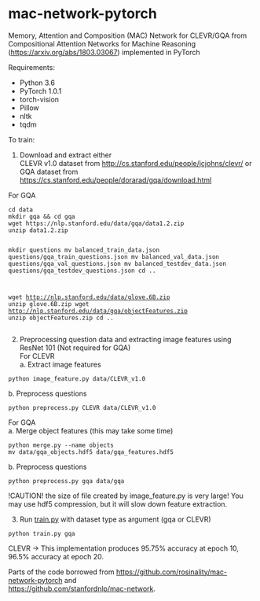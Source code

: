 <h1><a id="macnetworkpytorch_0"></a>mac-network-pytorch</h1>
<p>Memory, Attention and Composition (MAC) Network for CLEVR/GQA from Compositional Attention Networks for Machine Reasoning (<a href="https://arxiv.org/abs/1803.03067">https://arxiv.org/abs/1803.03067</a>) implemented in PyTorch</p>
<p>Requirements:</p>
<ul>
<li>Python 3.6</li>
<li>PyTorch 1.0.1</li>
<li>torch-vision</li>
<li>Pillow</li>
<li>nltk</li>
<li>tqdm</li>
</ul>
<p>To train:</p>
<ol>
<li>Download and extract either<br>
CLEVR v1.0 dataset from <a href="http://cs.stanford.edu/people/jcjohns/clevr/">http://cs.stanford.edu/people/jcjohns/clevr/</a> or<br>
GQA dataset from <a href="https://cs.stanford.edu/people/dorarad/gqa/download.html">https://cs.stanford.edu/people/dorarad/gqa/download.html</a></li>
</ol>
<p>For GQA</p>
<pre><code>cd data
mkdir gqa &amp;&amp; cd gqa
wget https://nlp.stanford.edu/data/gqa/data1.2.zip
unzip data1.2.zip

mkdir questions
mv balanced_train_data.json questions/gqa_train_questions.json
mv balanced_val_data.json questions/gqa_val_questions.json
mv balanced_testdev_data.json questions/gqa_testdev_questions.json
cd ..

wget http://nlp.stanford.edu/data/glove.6B.zip
unzip glove.6B.zip
wget http://nlp.stanford.edu/data/gqa/objectFeatures.zip
unzip objectFeatures.zip
cd ..
</code></pre>
<ol start="2">
<li>Preprocessing question data and extracting image features using ResNet 101 (Not required for GQA)<br>
For CLEVR<br>
a. Extract image features</li>
</ol>
<pre><code>python image_feature.py data/CLEVR_v1.0
</code></pre>
<p>b. Preprocess questions</p>
<pre><code>python preprocess.py CLEVR data/CLEVR_v1.0
</code></pre>
<p>For GQA<br>
a. Merge object features (this may take some time)</p>
<pre><code>python merge.py --name objects
mv data/gqa_objects.hdf5 data/gqa_features.hdf5
</code></pre>
<p>b. Preprocess questions</p>
<pre><code>python preprocess.py gqa data/gqa
</code></pre>
<p>!CAUTION! the size of file created by image_feature.py is very large! You may use hdf5 compression, but it will slow down feature extraction.</p>
<ol start="3">
<li>Run <a href="http://train.py">train.py</a> with dataset type as argument (gqa or CLEVR)</li>
</ol>
<pre><code>python train.py gqa
</code></pre>
<p>CLEVR -&gt; This implementation produces 95.75% accuracy at epoch 10, 96.5% accuracy at epoch 20.</p>
<p>Parts of the code borrowed from <a href="https://github.com/rosinality/mac-network-pytorch">https://github.com/rosinality/mac-network-pytorch</a> and<br>
<a href="https://github.com/stanfordnlp/mac-network">https://github.com/stanfordnlp/mac-network</a>.</p>
